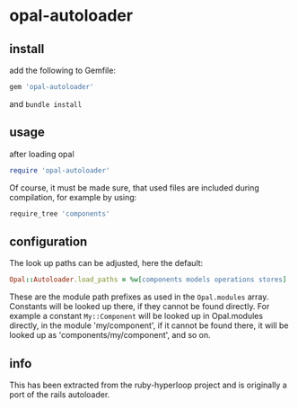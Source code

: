 # opal-autoloader

## install

add the following to Gemfile:
```ruby
gem 'opal-autoloader'
```
and `bundle install`

## usage

after loading opal
```ruby
require 'opal-autoloader'
```
Of course, it must be made sure, that used files are included during compilation, for example by using:
```ruby
require_tree 'components'
```

## configuration
The look up paths can be adjusted, here the default:
```ruby
Opal::Autoloader.load_paths = %w[components models operations stores]
```
These are the module path prefixes as used in the `Opal.modules` array.
Constants will be looked up there, if they cannot be found directly.
For example a constant `My::Component` will be looked up in Opal.modules directly, in the module 'my/component',
if it cannot be found there, it will be looked up as 'components/my/component', and so on.

## info
This has been extracted from the ruby-hyperloop project and is originally a port of the rails autoloader.
